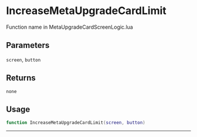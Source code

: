 # IncreaseMetaUpgradeCardLimit
Function name in MetaUpgradeCardScreenLogic.lua
## Parameters
`screen`, `button`
## Returns
`none`
## Usage
```lua
function IncreaseMetaUpgradeCardLimit(screen, button)
```
---
